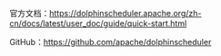 官方文档：https://dolphinscheduler.apache.org/zh-cn/docs/latest/user_doc/guide/quick-start.html



GitHub：https://github.com/apache/dolphinscheduler